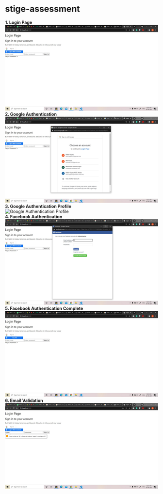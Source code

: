 # stige-assessment
**1. Login Page** <br/>
![Home Page](Screenshots/LoginPage.JPG)<br/>
**2. Google Authentication** <br/>
![Google Authentication](Screenshots/GoogleAuthenticator.JPG)<br/>
**3. Google Authentication Profile** <br/>
![Google Authentication Profile](Screenshots/Screenshots/Profile.JPG)<br/>
**4. Facebook Authentication** <br/>
![Facebook Authentication](/Screenshots/FacebookAuthenticator.JPG)<br/>
**5. Facebook Authentication Complete** <br/>
![Facebook Authentication Complete](/Screenshots/FacebookAuthenticationComplete.JPG)<br/>
**6. Email Validation** <br/>
![Email Validation](/Screenshots/Email%20Validation.JPG)<br/>

